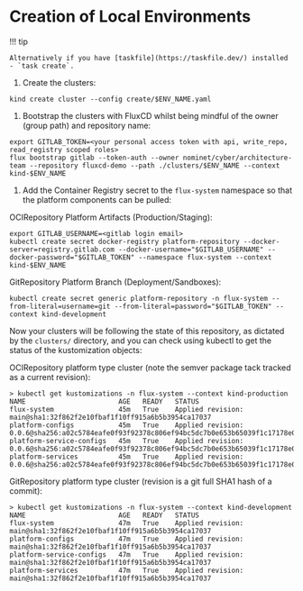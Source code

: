 # Creation of Local Environments

!!! tip

    Alternatively if you have [taskfile](https://taskfile.dev/) installed - `task create`.

1. Create the clusters:

  ```shell
  kind create cluster --config create/$ENV_NAME.yaml
  ```

1. Bootstrap the clusters with FluxCD whilst being mindful of the owner (group path) and repository name:

  ```shell
  export GITLAB_TOKEN=<your personal access token with api, write_repo, read_registry scoped roles>
  flux bootstrap gitlab --token-auth --owner nominet/cyber/architecture-team --repository fluxcd-demo --path ./clusters/$ENV_NAME --context kind-$ENV_NAME
  ```

1. Add the Container Registry secret to the `flux-system` namespace so that the platform components can be pulled:

  OCIRepository Platform Artifacts (Production/Staging):

  ```shell
  export GITLAB_USERNAME=<gitlab login email>
  kubectl create secret docker-registry platform-repository --docker-server=registry.gitlab.com --docker-username="$GITLAB_USERNAME" --docker-password="$GITLAB_TOKEN" --namespace flux-system --context kind-$ENV_NAME
  ```

  GitRepository Platform Branch (Deployment/Sandboxes):

  ```shell
  kubectl create secret generic platform-repository -n flux-system --from-literal=username=git --from-literal=password="$GITLAB_TOKEN" --context kind-development
  ```

Now your clusters will be following the state of this repository, as dictated by the `clusters/` directory, and you can check using kubectl to get the status of the kustomization objects:

OCIRepository platform type cluster (note the semver package tack tracked as a current revision):

```shell
> kubectl get kustomizations -n flux-system --context kind-production
NAME                       AGE   READY   STATUS
flux-system                45m   True    Applied revision: main@sha1:32f862f2e10fbaf1f10ff915a6b5b3954ca17037
platform-configs           45m   True    Applied revision: 0.0.6@sha256:a02c5784eafe0f93f92378c806ef94bc5dc7b0e653b65039f1c17178e06ab32a
platform-service-configs   45m   True    Applied revision: 0.0.6@sha256:a02c5784eafe0f93f92378c806ef94bc5dc7b0e653b65039f1c17178e06ab32a
platform-services          45m   True    Applied revision: 0.0.6@sha256:a02c5784eafe0f93f92378c806ef94bc5dc7b0e653b65039f1c17178e06ab32a
```

GitRepository platform type cluster (revision is a git full SHA1 hash of a commit):

```shell
> kubectl get kustomizations -n flux-system --context kind-development
NAME                       AGE   READY   STATUS
flux-system                47m   True    Applied revision: main@sha1:32f862f2e10fbaf1f10ff915a6b5b3954ca17037
platform-configs           47m   True    Applied revision: main@sha1:32f862f2e10fbaf1f10ff915a6b5b3954ca17037
platform-service-configs   47m   True    Applied revision: main@sha1:32f862f2e10fbaf1f10ff915a6b5b3954ca17037
platform-services          47m   True    Applied revision: main@sha1:32f862f2e10fbaf1f10ff915a6b5b3954ca17037
```
